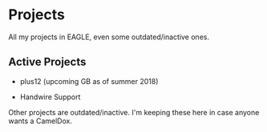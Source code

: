 # Projects

All my projects in EAGLE, even some outdated/inactive ones.

## Active Projects

* plus12 (upcoming GB as of summer 2018)

* Handwire Support

Other projects are outdated/inactive.  I'm keeping these here in case anyone wants a CamelDox.
